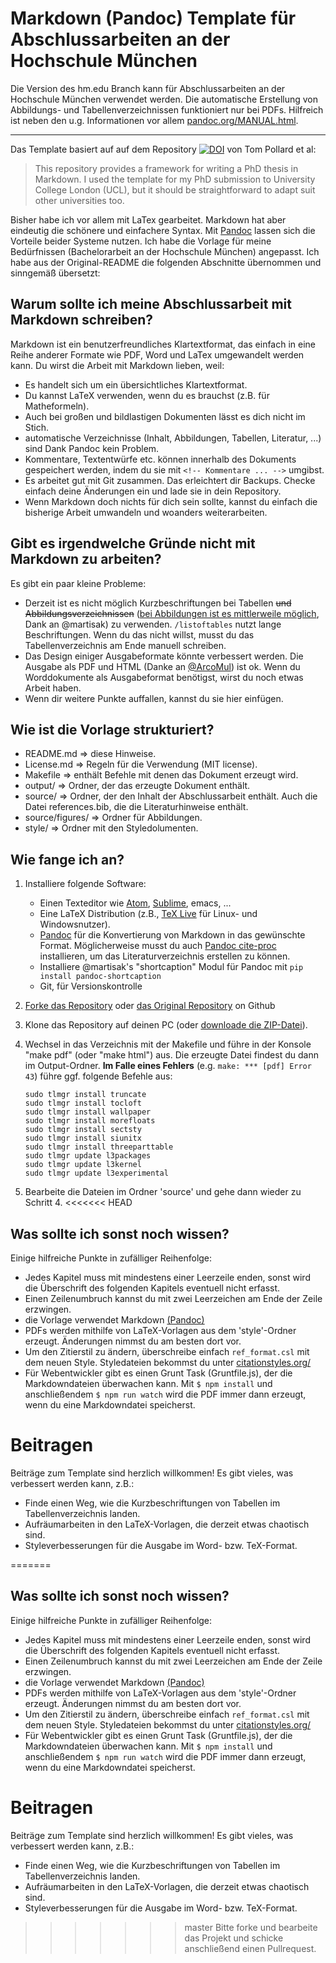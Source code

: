# Markdown (Pandoc) Template für Abschlussarbeiten an der Hochschule München

Die Version des hm.edu Branch kann für Abschlussarbeiten an der Hochschule München verwendet werden. 
Die automatische Erstellung von Abbildungs- und Tabellenverzeichnissen funktioniert nur bei PDFs. 
Hilfreich ist neben den u.g. Informationen vor allem [pandoc.org/MANUAL.html](https://pandoc.org/MANUAL.html).

---

Das Template basiert auf auf dem Repository [![DOI](https://zenodo.org/badge/doi/10.5281/zenodo.58490.svg)](http://dx.doi.org/10.5281/zenodo.58490) von Tom Pollard et al:

> This repository provides a framework for writing a PhD thesis in Markdown. I used the template for my PhD submission to University College London (UCL), but it should be straightforward to adapt suit other universities too.

Bisher habe ich vor allem mit LaTex gearbeitet. Markdown hat aber eindeutig die schönere und einfachere Syntax. Mit [Pandoc](https://pandoc.org/) lassen sich die Vorteile beider Systeme nutzen. Ich habe die Vorlage für meine Bedürfnissen (Bachelorarbeit an der Hochschule München) angepasst. Ich habe aus der Original-README die folgenden Abschnitte übernommen und sinngemäß übersetzt:

## Warum sollte ich meine Abschlussarbeit mit Markdown schreiben?

Markdown ist ein benutzerfreundliches Klartextformat, das einfach in eine Reihe anderer Formate wie PDF, Word und LaTex umgewandelt werden kann. Du wirst die Arbeit mit Markdown lieben, weil:

- Es handelt sich um ein übersichtliches Klartextformat.
- Du kannst LaTeX verwenden, wenn du es brauchst (z.B. für Matheformeln).
- Auch bei großen und bildlastigen Dokumenten lässt es dich nicht im Stich.
- automatische Verzeichnisse (Inhalt, Abbildungen, Tabellen, Literatur, ...) sind Dank Pandoc kein Problem.
- Kommentare, Textentwürfe etc. können innerhalb des Dokuments gespeichert werden, indem du sie mit `<!-- Kommentare ... -->` umgibst.
- Es arbeitet gut mit Git zusammen. Das erleichtert dir Backups. Checke einfach deine Änderungen ein und lade sie in dein Repository.
- Wenn Markdown doch nichts für dich sein sollte, kannst du einfach die bisherige Arbeit umwandeln und woanders weiterarbeiten.

## Gibt es irgendwelche Gründe nicht mit Markdown zu arbeiten?

Es gibt ein paar kleine Probleme:

- Derzeit ist es nicht möglich Kurzbeschriftungen bei Tabellen ~~und Abbildungsverzeichnissen~~ ([bei Abbildungen ist es mittlerweile möglich](https://github.com/tompollard/phd_thesis_markdown/pull/47), Dank an @martisak) zu verwenden. `/listoftables` nutzt lange Beschriftungen. Wenn du das nicht willst, musst du das Tabellenverzeichnis am Ende manuell schreiben.
- Das Design einiger Ausgabeformate könnte verbessert werden. Die Ausgabe als PDF und HTML (Danke an [@ArcoMul](https://github.com/ArcoMul)) ist ok. Wenn du Worddokumente als Ausgabeformat benötigst, wirst du noch etwas Arbeit haben.
- Wenn dir weitere Punkte auffallen, kannst du sie hier einfügen.

## Wie ist die Vorlage strukturiert?

- README.md => diese Hinweise.
- License.md => Regeln für die Verwendung (MIT license).
- Makefile => enthält Befehle mit denen das Dokument erzeugt wird.
- output/ => Ordner, der das erzeugte Dokument enthält.
- source/ => Ordner, der den Inhalt der Abschlussarbeit enthält. Auch die Datei references.bib, die die Literaturhinweise enthält.
- source/figures/ => Ordner für Abbildungen.
- style/ => Ordner mit den Styledolumenten.

## Wie fange ich an?

1. Installiere folgende Software:
    - Einen Texteditor wie [Atom](https://atom.io/), [Sublime](https://www.sublimetext.com/), emacs, ...
    - Eine LaTeX Distribution (z.B., [TeX Live](https://www.tug.org/texlive/) für Linux- und Windowsnutzer).
    - [Pandoc](http://johnmacfarlane.net/pandoc) für die Konvertierung von Markdown in das gewünschte Format. Möglicherweise musst du auch [Pandoc cite-proc](http://pandoc.org/demo/example19/Extension-citations.html) installieren, um das Literaturverzeichnis erstellen zu können.
    - Installiere @martisak's "shortcaption" Modul für Pandoc mit `pip install pandoc-shortcaption`
    - Git, für Versionskontrolle
2. [Forke das Repository](https://github.com/089/phd_thesis_markdown) oder [das Original Repository](https://github.com/tompollard/phd_thesis_markdown/fork) on Github  
3. Klone das Repository auf deinen PC (oder [downloade die ZIP-Datei](https://github.com/089/phd_thesis_markdown/archive/master.zip)).  
4. Wechsel in das Verzeichnis mit der Makefile und führe in der Konsole "make pdf" (oder "make html") aus. Die erzeugte Datei findest du dann im Output-Ordner.
**Im Falle eines Fehlers** (e.g. `make: *** [pdf] Error 43`) führe ggf. folgende Befehle aus:  
    ```
    sudo tlmgr install truncate
    sudo tlmgr install tocloft
    sudo tlmgr install wallpaper
    sudo tlmgr install morefloats
    sudo tlmgr install sectsty
    sudo tlmgr install siunitx
    sudo tlmgr install threeparttable
    sudo tlmgr update l3packages
    sudo tlmgr update l3kernel
    sudo tlmgr update l3experimental
    ```

5. Bearbeite die Dateien im Ordner 'source' und gehe dann wieder zu Schritt 4.
<<<<<<< HEAD

## Was sollte ich sonst noch wissen?

Einige hilfreiche Punkte in zufälliger Reihenfolge:

- Jedes Kapitel muss mit mindestens einer Leerzeile enden, sonst wird die Überschrift des folgenden Kapitels eventuell nicht erfasst.
- Einen Zeilenumbruch kannst du mit zwei Leerzeichen am Ende der Zeile erzwingen.
- die Vorlage verwendet Markdown [(Pandoc)](http://pandoc.org/MANUAL.html)
- PDFs werden mithilfe von LaTeX-Vorlagen aus dem 'style'-Ordner erzeugt. Änderungen nimmst du am besten dort vor.
- Um den Zitierstil zu ändern, überschreibe einfach `ref_format.csl` mit dem neuen Style. Styledateien bekommst du unter [citationstyles.org/](http://citationstyles.org/)
- Für Webentwickler gibt es einen Grunt Task (Gruntfile.js), der die Markdowndateien überwachen kann. Mit `$ npm install` und anschließendem `$ npm run watch` wird die PDF immer dann erzeugt, wenn du eine Markdowndatei speicherst.

# Beitragen

Beiträge zum Template sind herzlich willkommen! Es gibt vieles, was verbessert werden kann, z.B.:

- Finde einen Weg, wie die Kurzbeschriftungen von Tabellen im Tabellenverzeichnis landen.
- Aufräumarbeiten in den LaTeX-Vorlagen, die derzeit etwas chaotisch sind.
- Styleverbesserungen für die Ausgabe im Word- bzw. TeX-Format.

=======

## Was sollte ich sonst noch wissen?

Einige hilfreiche Punkte in zufälliger Reihenfolge:

- Jedes Kapitel muss mit mindestens einer Leerzeile enden, sonst wird die Überschrift des folgenden Kapitels eventuell nicht erfasst.
- Einen Zeilenumbruch kannst du mit zwei Leerzeichen am Ende der Zeile erzwingen.
- die Vorlage verwendet Markdown [(Pandoc)](http://pandoc.org/MANUAL.html)
- PDFs werden mithilfe von LaTeX-Vorlagen aus dem 'style'-Ordner erzeugt. Änderungen nimmst du am besten dort vor.
- Um den Zitierstil zu ändern, überschreibe einfach `ref_format.csl` mit dem neuen Style. Styledateien bekommst du unter [citationstyles.org/](http://citationstyles.org/)
- Für Webentwickler gibt es einen Grunt Task (Gruntfile.js), der die Markdowndateien überwachen kann. Mit `$ npm install` und anschließendem `$ npm run watch` wird die PDF immer dann erzeugt, wenn du eine Markdowndatei speicherst.

# Beitragen

Beiträge zum Template sind herzlich willkommen! Es gibt vieles, was verbessert werden kann, z.B.:

- Finde einen Weg, wie die Kurzbeschriftungen von Tabellen im Tabellenverzeichnis landen.
- Aufräumarbeiten in den LaTeX-Vorlagen, die derzeit etwas chaotisch sind.
- Styleverbesserungen für die Ausgabe im Word- bzw. TeX-Format.

>>>>>>> master
Bitte forke und bearbeite das Projekt und schicke anschließend einen Pullrequest. 
